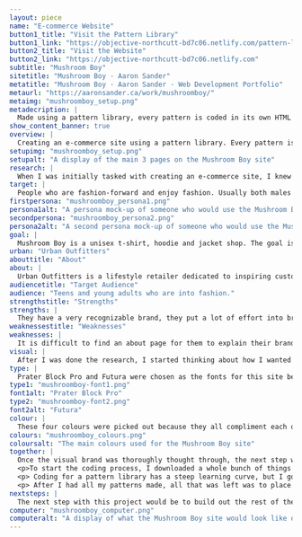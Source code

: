 ```yaml
---
layout: piece
name: "E-commerce Website"
button1_title: "Visit the Pattern Library"
button1_link: "https://objective-northcutt-bd7c06.netlify.com/pattern-library/#brand"
button2_title: "Visit the Website"
button2_link: "https://objective-northcutt-bd7c06.netlify.com"
subtitle: "Mushroom Boy"
sitetitle: "Mushroom Boy · Aaron Sander"
metatitle: "Mushroom Boy · Aaron Sander · Web Development Portfolio"
metaurl: "https://aaronsander.ca/work/mushroomboy/"
metaimg: "mushroomboy_setup.png"
metadecription: |
  Made using a pattern library, every pattern is coded in its own HTML file, in a pattern folder and draws from a CSS file in the pattern folder.
show_content_banner: true
overview: |
  Creating an e-commerce site using a pattern library. Every pattern is coded in its own HTML file, in a pattern folder and draws from a CSS file in the pattern folder. To build each page, patterns are called out and pieced together with only minimal amounts of HTML to structure them.
setupimg: "mushroomboy_setup.png"
setupalt: "A display of the main 3 pages on the Mushroom Boy site"
research: |
  When I was initially tasked with creating an e-commerce site, I knew I wanted to create a t-shirt brand for some of the weird art that I have made in the past. I knew roughly who I wanted to target but didn't really know how or why. All my research was done to narrow down my target group and influence my decisions when the time came to start designing. All this research helped me create my website goal and strengthen my idea of how I wanted the site to be perceived.
target: |
  People who are fashion-forward and enjoy fashion. Usually both males and females between the ages of 16 - 28, who keep up to date on social media and enjoy expressing themselves through their fashion and appearance. Generally artistic and stylish, have a good sense of self. It uses bright fun colours that are also mature enough to draw the attention of young adults. Below are two personas of potential customers to the E-commerce site.
firstpersona: "mushroomboy_persona1.png"
persona1alt: "A persona mock-up of someone who would use the Mushroom Boy site"
secondpersona: "mushroomboy_persona2.png"
persona2alt: "A second persona mock-up of someone who would use the Mushroom Boy site"
goal: |
  Mushroom Boy is a unisex t-shirt, hoodie and jacket shop. The goal is to sell a unique brand of clothing to people looking for unisex clothing. As well, the website should represent the brand and the stylistic choices should coincide with the appearance of the clothing.
urban: "Urban Outfitters"
abouttitle: "About"
about: |
  Urban Outfitters is a lifestyle retailer dedicated to inspiring customers through a unique combination of product, creativity and cultural understanding, offering experiential retail environments and a well-curated mix of on-trend women’s and men’s clothes, from boho dresses, denim and graphics to shoes, hats, and backpacks, as well as beauty, intimates, swim and a collection of handpicked vintage clothing.
audiencetitle: "Target Audience"
audience: "Teens and young adults who are into fashion."
strengthstitle: "Strengths"
strengths: |
  They have a very recognizable brand, they put a lot of effort into brand awareness and putting their brand forward in style. They try many new things and the site is pretty straight forward. They use clear descriptors for their clothing, clearly state any partnerships and what materials are used.
weaknessestitle: "Weaknesses"
weaknesses: |
  It is difficult to find an about page for them to explain their branding and style guide. Most online clothing stores give you at least a little bit of an idea of how they represent their brand and how they think their clothing should be styled. (their product cards include models wearing the clothing and showing off the unique styling which could be used for a lookbook but it would be nicer to have a real book).
visual: |
  After I was done the research, I started thinking about how I wanted the site to feel. I wanted something modern but eye-catching. To achieve this I kept the site minimal in elements but added a lot of personality to the site. To get a full idea of how all the elements of the site would tie together I created a high fidelity wireframe in Adobe XD.
type: |
  Prater Block Pro and Futura were chosen as the fonts for this site because together they give off the sleek modern vibe with a hint of personality. Prater Block Pro was specifically chosen for the font of the title because it had a fun youthful feel to it, which represented the brand and put a strong idea of what the user should expect.</p><p>Prater Block Pro was paired with Futura because Futura is a sleek and modern typeface. Futura tied together all elements of the site's brand by not having a large amount of personality, this let the site speak for itself.
type1: "mushroomboy-font1.png"
font1alt: "Prater Block Pro"
type2: "mushroomboy-font2.png"
font2alt: "Futura"
colour: |
  These four colours were picked out because they all compliment each other well. The pink, blue and yellow were chosen as fun, youthful feeling colours that added a pop to the site. The primary grey was chosen as the alternate background colour aside from pure white, giving a bit of contrast to the site.
colours: "mushroomboy_colours.png"
coloursalt: "The main colours used for the Mushroom Boy site"
together: |
  Once the visual brand was thoroughly thought through, the next step was to start designing the layout of the site. The homepage was designed to be minimal with the sole purpose of drawing users further into the site. The main banner for it was larger than any other page to announce to the user what site they were on and to give the site a bit of life with the animated bubbles moving around. Additionally, each accent colour corresponds to a collection of items, which helps enforce the colours as part of the brand and brings all the pages together.</p>
  <p>To start the coding process, I downloaded a whole bunch of things to get my pattern library up and running... <small>(It was a long process)</small> Once all the downloading was done, I started by breaking my wireframe site down into repeating patterns. This is a vital step when creating pattern libraries since it groups and trims down patterns and lets you know which patterns can become a collection. A collection is one repeating pattern that, with the help of some Markdown files, can spit out different pieces of code that all look the same but each has different information, which is very handy when you are making a products page.</p>
  <p> Coding for a pattern library has a steep learning curve, but I got used to it quickly once I understood how vital the file structure is. Each pattern gets its own folder and each folder has an HTML, CSS and config.YML file. This gives each pattern it's own HTML file, a CSS sheet to reference for styling and a config.YML for an explanation in the pattern library.</p>
  <p> After I had all my patterns made, all that was left was to place each piece into its respective place. I created a few layouts that would be used around the site that held common patterns like the navigation, the header and the footer. Then made HTML files for each page and placed in the appropriate pattern and array. In all, the building of the site was the shortest amount of time, all it took was a little bit of code and placing some patterns.
nextsteps: |
  The next step with this project would be to build out the rest of the site, as right now, only a select few pages of the site are up and running. As well, getting the site up to internet standards, adding all SEO and meta data, would follow close behind.
computer: "mushroomboy_computer.png"
computeralt: "A display of what the Mushroom Boy site would look like on a computer screen"
---
```

